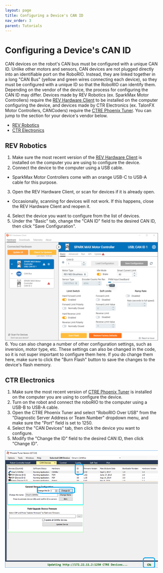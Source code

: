 ```yaml
---
layout: page
title: Configuring a Device's CAN ID
nav_order: 3
parent: Tutorials
---
```


# Configuring a Device's CAN ID

CAN devices on the robot's CAN bus must be configured with a unique CAN ID. Unlike other motors and sensors, CAN devices are not plugged directly into an identifiable port on the RoboRIO. Instead, they are linked together in a long "CAN Bus" (yellow and green wires connecting each device), so they must be configured with a unique ID so that the RoboRIO can identify them. Depending on the vendor of the device, the process for configuring the CAN ID may differ. Devices made by REV Robotics (ex. SparkMax Motor Controllers) require the [REV Hardware Client](/tools/rev_hardware_client/) to be installed on the computer configuring the device, and devices made by CTR Electronics (ex. TalonFX Motor Controllers, CANCoders) require the [CTRE Phoenix Tuner](/tools/phoenix_framework/). You can jump to the section for your device's vendor below.

* [REV Robotics](#rev-robotics)
* [CTR Electronics](#ctr-electronics)

## REV Robotics

1. Make sure the most recent version of the [REV Hardware Client](/tools/rev_hardware_client/) is installed on the computer you are using to configure the device.
2. Connect the device to the computer using a USB cable.
  - SparkMax Motor Controllers come with an orange USB-C to USB-A cable for this purpose.
3. Open the REV Hardware Client, or scan for devices if it is already open.
  - Occasionally, scanning for devices will not work. If this happens, close the REV Hardware Client and reopen it.
4. Select the device you want to configure from the list of devices.
5. Under the "Basic" tab, change the "CAN ID" field to the desired CAN ID, then click "Save Configuration".
  <img src="/assets/images/rev_hardware_client_1.svg" width="800">
6. You can also change a number of other configuration settings, such as inversion, motor type, etc. These settings can also be changed in the code, so it is not super important to configure them here. If you do change them here, make sure to click the "Burn Flash" button to save the changes to the device's flash memory.

## CTR Electronics
1. Make sure the most recent version of [CTRE Phoenix Tuner](/tools/phoenix_framework/) is installed on the computer you are using to configure the device.
2. Turn on the robot and connect the roboRIO to the computer using a USB-B to USB-A cable.
3. Open the CTRE Phoenix Tuner and select "RoboRIO Over USB" from the "Diagnostic Server Address or Team Number" dropdown menu, and make sure the "Port" field is set to 1250.
4. Select the "CAN Devices" tab, then click the device you want to configure.
5. Modify the "Change the ID" field to the desired CAN ID, then click "Change ID".
  <img src="/assets/images/phoenix_tuner_1.png" width="800">
